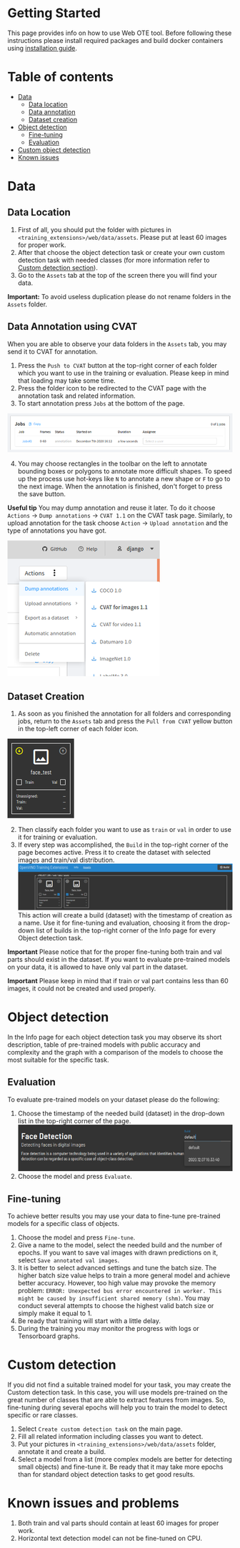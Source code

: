 # Getting Started

This page provides info on how to use Web OTE tool. Before following these instructions please install required packages and build docker containers using [installation guide](README.md#installation).

# Table of contents

- [Data](#data)
    - [Data location](#data-location)
    - [Data annotation](#data-annotation-using-cvat)
    - [Dataset creation](#dataset-creation)
- [Object detection](#object-detection)
    - [Fine-tuning](#fine-tuning)
    - [Evaluation](#evaluation) 
- [Custom object detection](#custom-detection)   
- [Known issues](#known-issues-and-problems)

# Data

## Data Location
1. First of all, you should put the folder with pictures in `<training_extensions>/web/data/assets`. 
Please put at least 60 images for proper work.
2. After that choose the object detection task or create your own custom detection task with needed classes (for more information refer to [Custom detection section](#custom-detection)). 
3. Go to the `Assets` tab at the top of the screen there you will find your data.

**Important:** To avoid useless duplication please do not rename folders in the `Assets` folder.

## Data Annotation using CVAT
When you are able to observe your data folders in the `Assets` tab, you may send it to CVAT for annotation.
1. Press the `Push to CVAT` button at the top-right corner of each folder which you want to use in the training or evaluation. Please keep in mind that loading may take some time.
2. Press the folder icon to be redirected to the CVAT page with the annotation task and related information.
3. To start annotation press `Jobs` at the bottom of the page.
   
![](./doc_images/cvat_job.png)

4. You may choose rectangles in the toolbar on the left to annotate bounding boxes or polygons to annotate more difficult shapes. To speed up the process use hot-keys like `N` to annotate a new shape or `F` to go to the next image. When the annotation is finished, don't forget to press the save button. 

**Useful tip** You may dump annotation and reuse it later. To do it choose `Actions` -> `Dump annotations` -> `CVAT 1.1` on the CVAT task page. 
Similarly, to upload annotation for the task choose `Action` -> `Upload annotation` and the type of annotations you have got. 

![](./doc_images/dump_annotations.png)

## Dataset Creation
1. As soon as you finished the annotation for all folders and corresponding jobs, return to the `Assets` tab and press the `Pull from CVAT` yellow button in the top-left corner of each folder icon.
   
![](./doc_images/pull_annotations.png)

2. Then classify each folder you want to use as `train` or `val` in order to use it for training or evaluation.
3. If every step was accomplished, the `Build` in the top-right corner of the page becomes active. Press it to create the dataset with selected images and train/val distribution.
![](./doc_images/create_build.png)
This action will create a build (dataset) with the timestamp of creation as a name. Use it for fine-tuning and evaluation, choosing it from the drop-down list of builds in the top-right corner of the Info page for every Object detection task.

**Important** Please notice that for the proper fine-tuning both train and val parts should exist in the dataset. If you want to evaluate pre-trained models on your data, it is allowed to have only val part in the dataset.

**Important** Please keep in mind that if train or val part contains less than 60 images, it could not be created and used properly.

# Object detection
In the Info page for each object detection task you may observe its short description, table of pre-trained models with public accuracy and complexity and the graph with a comparison of the models to choose the most suitable for the specific task. 

## Evaluation
To evaluate pre-trained models on your dataset please do the following:
 1. Choose the timestamp of the needed build (dataset) in the drop-down list in the top-right corner of the page.
    ![](./doc_images/choose_build.png)
 2. Choose the model and press `Evaluate`.
 
## Fine-tuning
To achieve better results you may use your data to fine-tune pre-trained models for a specific class of objects. 
1. Choose the model and press `Fine-tune`.
2. Give a name to the model, select the needed build and the number of epochs. If you want to save val images with drawn predictions on it, select `Save annotated val images`. 
3. It is better to select advanced settings and tune the batch size. The higher batch size value helps to train a more general model and achieve better accuracy. However, too high value may provoke the memory problem: `ERROR: Unexpected bus error encountered in worker. This might be caused by insufficient shared memory (shm)`. 
You may conduct several attempts to choose the highest valid batch size or simply make it equal to 1.
4. Be ready that training will start with a little delay.
5. During the training you may monitor the progress with logs or Tensorboard graphs.

# Custom detection
If you did not find a suitable trained model for your task, you may create the Custom detection task. In this case, you will use models pre-trained on the great number of classes that are able to extract features from images. So, fine-tuning during several epochs will help you to train the model to detect specific or rare classes.  
1. Select `Create custom detection task` on the main page.
2. Fill all related information including classes you want to detect. 
3. Put your pictures in `<training_extensions>/web/data/assets` folder, annotate it and create a build.
4. Select a model from a list (more complex models are better for detecting small objects) and fine-tune it. Be ready that it may take more epochs than for standard object detection tasks to get good results.

# Known issues and problems 
1. Both train and val parts should contain at least 60 images for proper work.
2. Horizontal text detection model can not be fine-tuned on CPU.
